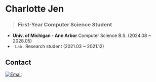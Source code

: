 # Charlotte Jen

<!--
**charlotteeunbi/charlotteeunbi** is a ✨ _special_ ✨ repository because its `README.md` (this file) appears on your GitHub profile.

Here are some ideas to get you started:

- 🔭 I’m currently working on ...
- 🌱 I’m currently learning ...
- 👯 I’m looking to collaborate on ...
- 🤔 I’m looking for help with ...
- 💬 Ask me about ...
- 📫 How to reach me: ...
- 😄 Pronouns: ...
- ⚡ Fun fact: ...
-->

> ### First-Year Computer Science Student

- **Univ. of Michigan - Ann Arbor** Computer Science B.S. (2024.08 ~ 2028.05)  
- ` Lab.` Research student (2021.03 ~ 2021.12)  


## Contact
[![Email](https://img.shields.io/badge/Email-D14836?style=flat&logo=gmail&logoColor=white)](mailto:charjen@umich.edu)  



